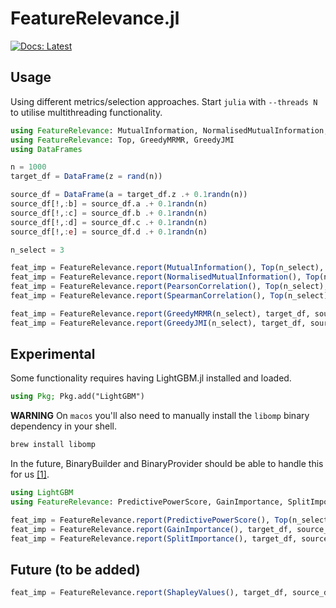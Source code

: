 # FeatureRelevance.jl

[![Docs: Latest](https://img.shields.io/badge/docs-latest-blue.svg)](http://docs.invenia.ca/invenia/research/FeatureRelevance.jl)


## Usage

Using different metrics/selection approaches.
Start `julia` with `--threads N` to utilise multithreading functionality.

```julia
using FeatureRelevance: MutualInformation, NormalisedMutualInformation, PearsonCorrelation, SpearmanCorrelation
using FeatureRelevance: Top, GreedyMRMR, GreedyJMI
using DataFrames

n = 1000
target_df = DataFrame(z = rand(n))

source_df = DataFrame(a = target_df.z .+ 0.1randn(n))
source_df[!,:b] = source_df.a .+ 0.1randn(n)
source_df[!,:c] = source_df.b .+ 0.1randn(n)
source_df[!,:d] = source_df.c .+ 0.1randn(n)
source_df[!,:e] = source_df.d .+ 0.1randn(n)

n_select = 3

feat_imp = FeatureRelevance.report(MutualInformation(), Top(n_select), target_df, source_df)
feat_imp = FeatureRelevance.report(NormalisedMutualInformation(), Top(n_select), target_df, source_df)
feat_imp = FeatureRelevance.report(PearsonCorrelation(), Top(n_select), target_df, source_df)
feat_imp = FeatureRelevance.report(SpearmanCorrelation(), Top(n_select), target_df, source_df)

feat_imp = FeatureRelevance.report(GreedyMRMR(n_select), target_df, source_df)
feat_imp = FeatureRelevance.report(GreedyJMI(n_select), target_df, source_df)
```

## Experimental

Some functionality requires having LightGBM.jl installed and loaded.

```julia
using Pkg; Pkg.add("LightGBM")
```

**WARNING** On `macos` you'll also need to manually install the `libomp` binary
dependency in your shell.

```sh
brew install libomp
```

In the future, BinaryBuilder and BinaryProvider should be able to handle this for us [[1]](https://github.com/IQVIA-ML/LightGBM.jl/issues/112).

```julia
using LightGBM
using FeatureRelevance: PredictivePowerScore, GainImportance, SplitImportance

feat_imp = FeatureRelevance.report(PredictivePowerScore(), Top(n_select), target_df, source_df)
feat_imp = FeatureRelevance.report(GainImportance(), target_df, source_df)
feat_imp = FeatureRelevance.report(SplitImportance(), target_df, source_df)
```


## Future (to be added)

```julia
feat_imp = FeatureRelevance.report(ShapleyValues(), target_df, source_df)
```
